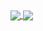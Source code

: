 <a href="https://github.com/anuraghazra/github-readme-stats">
  <img align="center" src="https://github-readme-stats.vercel.app/api?username=nathansearles&count_private=true&show_icons=true&include_all_commits=true&hide_border=true&hide_title=true&hide=contribs,prs" />
</a><a href="https://github.com/anuraghazra/github-readme-stats">
  <img align="center" src="https://github-readme-stats.vercel.app/api/top-langs/?username=nathansearles&langs_count=4&hide_title=true&hide_border=true&exclude_repo=slidesjs&layout=compact" />
</a>
